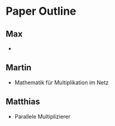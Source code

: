 # Paper Outline

## Max

- 

## Martin

- Mathematik für Multiplikation im Netz

## Matthias

- Parallele Multiplizierer